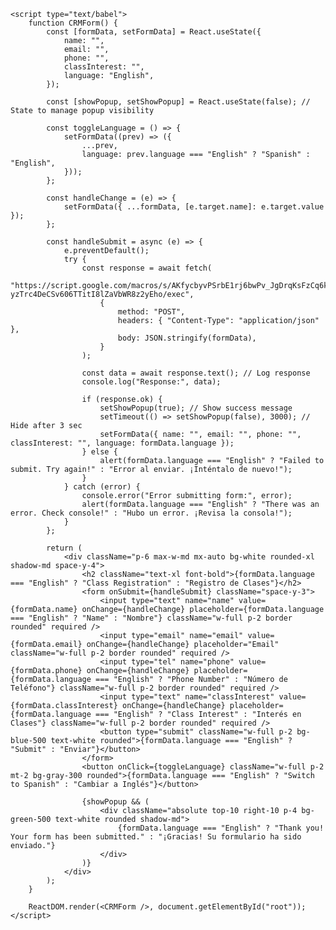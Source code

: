 
<html lang="en">
<head>
    <meta charset="UTF-8">
    <meta name="viewport" content="width=device-width, initial-scale=1.0">
    <title>CRM Form</title>
    <script src="https://unpkg.com/react@18/umd/react.production.min.js" crossorigin></script>
    <script src="https://unpkg.com/react-dom@18/umd/react-dom.production.min.js" crossorigin></script>
    <script src="https://unpkg.com/@babel/standalone/babel.min.js"></script>
    <link rel="stylesheet" href="https://cdn.jsdelivr.net/npm/tailwindcss@2.2.19/dist/tailwind.min.css">
</head>
<body class="bg-gray-100 flex justify-center items-center h-screen">
    <div id="root"></div>
    
    <script type="text/babel">
        function CRMForm() {
            const [formData, setFormData] = React.useState({
                name: "",
                email: "",
                phone: "",
                classInterest: "",
                language: "English",
            });

            const [showPopup, setShowPopup] = React.useState(false); // State to manage popup visibility

            const toggleLanguage = () => {
                setFormData((prev) => ({
                    ...prev,
                    language: prev.language === "English" ? "Spanish" : "English",
                }));
            };

            const handleChange = (e) => {
                setFormData({ ...formData, [e.target.name]: e.target.value });
            };

            const handleSubmit = async (e) => {
                e.preventDefault();
                try {
                    const response = await fetch(
                        "https://script.google.com/macros/s/AKfycbyvPSrbE1rj6bwPv_JgDrqKsFzCq6kjU-yzTrc4DeCSv606TTitI8lZaVbWR8z2yEho/exec",
                        {
                            method: "POST",
                            headers: { "Content-Type": "application/json" },
                            body: JSON.stringify(formData),
                        }
                    );

                    const data = await response.text(); // Log response
                    console.log("Response:", data);

                    if (response.ok) {
                        setShowPopup(true); // Show success message
                        setTimeout(() => setShowPopup(false), 3000); // Hide after 3 sec
                        setFormData({ name: "", email: "", phone: "", classInterest: "", language: formData.language });
                    } else {
                        alert(formData.language === "English" ? "Failed to submit. Try again!" : "Error al enviar. ¡Inténtalo de nuevo!");
                    }
                } catch (error) {
                    console.error("Error submitting form:", error);
                    alert(formData.language === "English" ? "There was an error. Check console!" : "Hubo un error. ¡Revisa la consola!");
                }
            };

            return (
                <div className="p-6 max-w-md mx-auto bg-white rounded-xl shadow-md space-y-4">
                    <h2 className="text-xl font-bold">{formData.language === "English" ? "Class Registration" : "Registro de Clases"}</h2>
                    <form onSubmit={handleSubmit} className="space-y-3">
                        <input type="text" name="name" value={formData.name} onChange={handleChange} placeholder={formData.language === "English" ? "Name" : "Nombre"} className="w-full p-2 border rounded" required />
                        <input type="email" name="email" value={formData.email} onChange={handleChange} placeholder="Email" className="w-full p-2 border rounded" required />
                        <input type="tel" name="phone" value={formData.phone} onChange={handleChange} placeholder={formData.language === "English" ? "Phone Number" : "Número de Teléfono"} className="w-full p-2 border rounded" required />
                        <input type="text" name="classInterest" value={formData.classInterest} onChange={handleChange} placeholder={formData.language === "English" ? "Class Interest" : "Interés en Clases"} className="w-full p-2 border rounded" required />
                        <button type="submit" className="w-full p-2 bg-blue-500 text-white rounded">{formData.language === "English" ? "Submit" : "Enviar"}</button>
                    </form>
                    <button onClick={toggleLanguage} className="w-full p-2 mt-2 bg-gray-300 rounded">{formData.language === "English" ? "Switch to Spanish" : "Cambiar a Inglés"}</button>

                    {showPopup && (
                        <div className="absolute top-10 right-10 p-4 bg-green-500 text-white rounded shadow-md">
                            {formData.language === "English" ? "Thank you! Your form has been submitted." : "¡Gracias! Su formulario ha sido enviado."}
                        </div>
                    )}
                </div>
            );
        }

        ReactDOM.render(<CRMForm />, document.getElementById("root"));
    </script>
</body>
</html>
